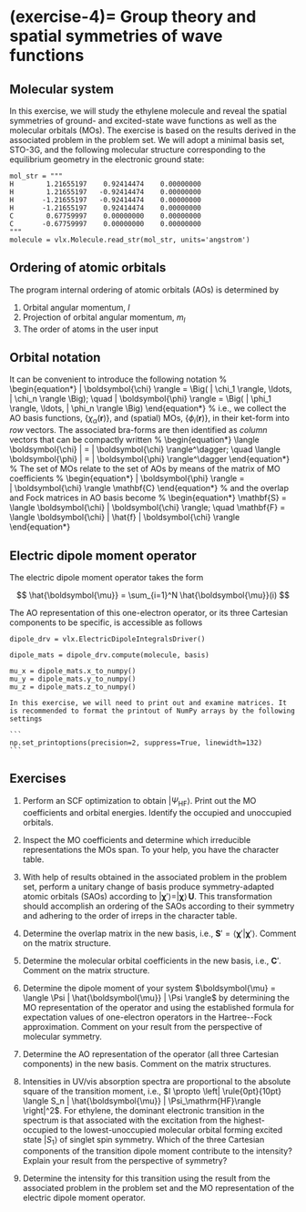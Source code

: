 (exercise-4)=
Group theory and spatial symmetries of wave functions
=====================================================

Molecular system
----------------
In this exercise, we will study the ethylene molecule and reveal the spatial symmetries of ground- and excited-state wave functions as well as the molecular orbitals (MOs). The exercise is based on the results derived in the associated problem in the problem set. We will adopt a minimal basis set, STO-3G, and the following molecular structure corresponding to the equilibrium geometry in the electronic ground state:

```
mol_str = """
H        1.21655197    0.92414474    0.00000000
H        1.21655197   -0.92414474    0.00000000
H       -1.21655197   -0.92414474    0.00000000
H       -1.21655197    0.92414474    0.00000000
C        0.67759997    0.00000000    0.00000000
C       -0.67759997    0.00000000    0.00000000
"""
molecule = vlx.Molecule.read_str(mol_str, units='angstrom')
```

Ordering of atomic orbitals
---------------------------
The program internal ordering of atomic orbitals (AOs) is determined by

1. Orbital angular momentum, $l$
2. Projection of orbital angular momentum, $m_l$
3. The order of atoms in the user input

Orbital notation
----------------
It can be convenient to introduce the following notation
%
\begin{equation*}
    | \boldsymbol{\chi} \rangle = 
    \Big(
    | \chi_1 \rangle, \ldots, | \chi_n \rangle
    \Big); \quad
    | \boldsymbol{\phi} \rangle = 
    \Big(
    | \phi_1 \rangle, \ldots, | \phi_n \rangle
    \Big)
\end{equation*}
%
i.e., we collect the AO basis functions, $\{\chi_\alpha(\mathbf{r})\}$, and (spatial) MOs, $\{\phi_i(\mathbf{r})\}$, in their ket-form into *row* vectors. The associated bra-forms are then identified as *column* vectors that can be compactly written
%
\begin{equation*}
    \langle \boldsymbol{\chi} | = | \boldsymbol{\chi} \rangle^\dagger; \quad
     \langle \boldsymbol{\phi} | = | \boldsymbol{\phi} \rangle^\dagger
\end{equation*}
%
The set of MOs relate to the set of AOs by means of the matrix of MO coefficients
%
\begin{equation*}
     | \boldsymbol{\phi} \rangle =  
     | \boldsymbol{\chi} \rangle \mathbf{C}
\end{equation*}
%
and the overlap and Fock matrices in AO basis become
%
\begin{equation*}
     \mathbf{S} = \langle \boldsymbol{\chi} | \boldsymbol{\chi} \rangle; \quad
     \mathbf{F} = \langle \boldsymbol{\chi} | \hat{f} | \boldsymbol{\chi} \rangle
\end{equation*}

Electric dipole moment operator
-------------------------------
The electric dipole moment operator takes the form

$$
\hat{\boldsymbol{\mu}} = \sum_{i=1}^N \hat{\boldsymbol{\mu}}(i)
$$

The AO representation of this one-electron operator, or its three Cartesian components to be specific, is accessible as follows
```
dipole_drv = vlx.ElectricDipoleIntegralsDriver()

dipole_mats = dipole_drv.compute(molecule, basis)

mu_x = dipole_mats.x_to_numpy()
mu_y = dipole_mats.y_to_numpy()
mu_z = dipole_mats.z_to_numpy()
```

````{note}
In this exercise, we will need to print out and examine matrices. It is recommended to format the printout of NumPy arrays by the following settings

```
np.set_printoptions(precision=2, suppress=True, linewidth=132)
```
````

Exercises
---------

1. Perform an SCF optimization to obtain $|\Psi_\mathrm{HF}\rangle$. Print out the MO coefficients and orbital energies. Identify the occupied and unoccupied orbitals.

2. Inspect the MO coefficients and determine which irreducible representations the MOs span. To your help, you have the character table.

3. With help of results obtained in the associated problem in the problem set, perform a unitary change of basis produce symmetry-adapted atomic orbitals (SAOs) according to $| \boldsymbol{\chi}' \rangle = | \boldsymbol{\chi} \rangle  \, \mathbf{U}$. This transformation should accomplish an ordering of the SAOs according to their symmetry and adhering to the order of irreps in the character table.

4. Determine the overlap matrix in the new basis, i.e., $\mathbf{S}' = \langle \boldsymbol{\chi}' | \boldsymbol{\chi}' \rangle$. Comment on the matrix structure.

5. Determine the molecular orbital coefficients in the new basis, i.e., $\mathbf{C}'$. Comment on the matrix structure.

6. Determine the dipole moment of your system $\boldsymbol{\mu} = \langle \Psi | \hat{\boldsymbol{\mu}} | \Psi \rangle$ by determining the MO representation of the operator and using the established formula for expectation values of one-electron operators in the Hartree--Fock approximation. Comment on your result from the perspective of molecular symmetry.

7. Determine the AO representation of the operator (all three Cartesian components) in the new basis. Comment on the matrix structures.

8. Intensities in UV/vis absorption spectra are proportional to the absolute square of the transition moment, i.e., $I \propto \left| \rule{0pt}{10pt}
\langle S_n | \hat{\boldsymbol{\mu}} | \Psi_\mathrm{HF}\rangle
\right|^2$. For ethylene, the dominant electronic transition in the spectrum is that associated with the excitation from the highest-occupied to the lowest-unoccupied molecular orbital forming excited state $|S_1\rangle$ of singlet spin symmetry. Which of the three Cartesian components of the transition dipole moment contribute to the intensity? Explain your result from the perspective of symmetry?

9. Determine the intensity for this transition using the result from the associated problem in the problem set and the MO representation of the electric dipole moment operator.
